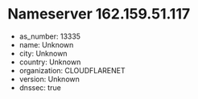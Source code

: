 # Nameserver 162.159.51.117

* as_number: 13335
* name: Unknown
* city: Unknown
* country: Unknown
* organization: CLOUDFLARENET
* version: Unknown
* dnssec: true

